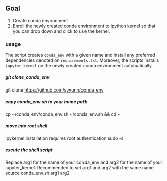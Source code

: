 ## Goal
1. Create conda envrionment
2. Enroll the newly created conda environment to ipython kernel so that you can drop down and click to use the kernel.

### usage  
The script creates `conda_env` with a given name and install any preferred dependencies denoted on `requirements.txt`. Moreover, the scripts installs `jupyter_kernel` on the newly created conda environment automatically. 

##### git clone_conda_env
  git clone https://github.com/syyunn/conda_env

##### copy conda_env.sh to your home path 
  cp ~/conda_env/conda_env.sh ~/conda_env.sh && cd ~

##### move into root shell
ipykernel installation requires root authentication 
  sudo -s 

##### excute the shell script 
Replace arg1 for the name of your conda_env and arg2 for the name of your jupyter_kernel. Recommended to set arg1 and arg2 with the same name
  source conda_env.sh arg1 arg2

